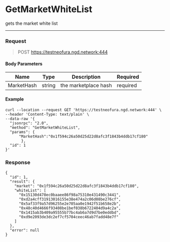 # GetMarketWhiteList
gets the market white list
<hr>

### Request

> POST https://testneofura.ngd.network:444

#### Body Parameters

|    Name    | Type | Description | Required |
| ---------- | --- |    ------    | ----|
| MarketHash     | string| the marketplace hash | required |




#### Example
```
curl --location --request GET 'https://testneofura.ngd.network:444' \
--header 'Content-Type: text/plain' \
--data-raw '{
  "jsonrpc": "2.0",
  "method": "GetMarketWhiteList",
  "params": {
      "MarketHash":"0x1f594c26a50d25d22d8afc3f1843b4ddb17cf180"     
       },
  "id": 1
}'
```
### Response
```json5
{
  "id": 1,
  "result": {
    "market": "0x1f594c26a50d25d22d8afc3f1843b4ddb17cf180",
    "whiteList": [
      "0x15130d478ec0baaee86f98a75310e431490c3441",
      "0xd2a4cff31913016155e38e474a2c06d08be276cf",
      "0x5af33f9a57d96255e2e705aa0e1942f51b658e2b",
      "0x48c40d4666f93408be1bef038b6722404d9a4c2a",
      "0x1415ab3b409a95555b77bc4ab6a7d9d7be0eddbd",
      "0xd9e2093de3dc2ef7cf5704ceec46ab7fadd48e7f"
    ]
  },
  "error": null
}
```

